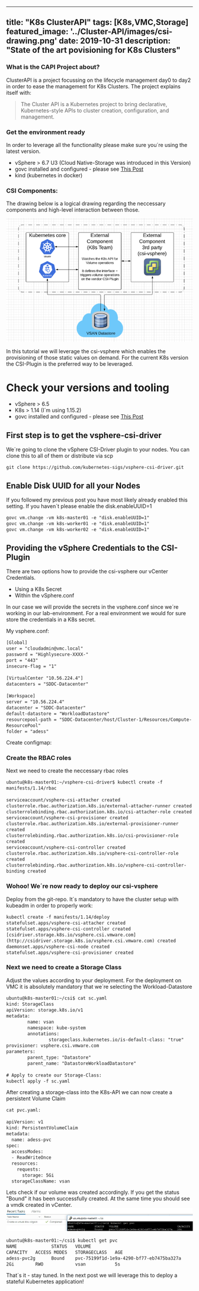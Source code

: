 
---
title: "K8s ClusterAPI"
tags: [K8s,VMC,Storage]
featured_image: '../Cluster-API/images/csi-drawing.png'
date: 2019-10-31
description: "State of the art povisioning for K8s Clusters"
---

### What is the CAPI Project about?

ClusterAPI is a project focussing on the lifecycle management day0 to day2 in order to ease the management for K8s Clusters. The project explains itself with:

> The Cluster API is a Kubernetes project to bring declarative, Kubernetes-style APIs to cluster creation, configuration, and management.



### Get the environment ready
In order to leverage all the functionality please make sure you´re using the latest version.

- vSphere > 6.7 U3 (Cloud Native-Storage was introduced in this Version)
- govc installed and configured - please see [This Post](https://alexdess.cloud/posts/govc/)
- kind (kubernetes in docker)

### CSI Components:
The drawing below is a logical drawing regarding the neccessary components and high-level interaction between those.

![](../Cluster-API/images/csi-drawing.png)


In this tutorial we will leverage the csi-vsphere which enables the provisioning of those static values on demand. For the current K8s version the CSI-Plugin is the preferred way to be leveraged.

# Check your versions and tooling

- vSphere > 6.5
- K8s > 1.14 (I´m using 1.15.2)
- govc installed and configured - please see [This Post](https://alexdess.cloud/posts/govc/)

## First step is to get the vsphere-csi-driver

We´re going to clone the vSphere CSI-Driver plugin to your nodes. You can clone this to all of them or distribute via scp

    git clone https://github.com/kubernetes-sigs/vsphere-csi-driver.git

## Enable Disk UUID for all your Nodes

If you followed my previous post you have most likely already enabled this setting. If you haven´t please enable the disk.enableUUID=1

    govc vm.change -vm k8s-master01 -e "disk.enableUUID=1"
    govc vm.change -vm k8s-worker01 -e "disk.enableUUID=1"
    govc vm.change -vm k8s-worker02 -e "disk.enableUUID=1"

## Providing the vSphere Credentials to the CSI-Plugin

There are two options how to provide the csi-vsphere our vCenter Credentials.

- Using a K8s Secret
- Within the vSphere.conf

In our case we will provide the secrets in the vsphere.conf since we´re working in our lab-environment. For a real environment we would for sure store the credentials in a K8s secret.

My vsphere.conf:

    [Global]
    user = "cloudadmin@vmc.local"
    password = "Highlysecure-XXXX-"
    port = "443"
    insecure-flag = "1"
    
    [VirtualCenter "10.56.224.4"]
    datacenters = "SDDC-Datacenter"
    
    [Workspace]
    server = "10.56.224.4"
    datacenter = "SDDC-Datacenter"
    default-datastore = "WorkloadDatastore"
    resourcepool-path = "SDDC-Datacenter/host/Cluster-1/Resources/Compute-ResourcePool"
    folder = "adess"

Create configmap:

### Create the RBAC roles

Next we need to create the neccessary rbac roles

    ubuntu@k8s-master01:~/vsphere-csi-driver$ kubectl create -f manifests/1.14/rbac
    
    serviceaccount/vsphere-csi-attacher created
    clusterrole.rbac.authorization.k8s.io/external-attacher-runner created
    clusterrolebinding.rbac.authorization.k8s.io/csi-attacher-role created
    serviceaccount/vsphere-csi-provisioner created
    clusterrole.rbac.authorization.k8s.io/external-provisioner-runner created
    clusterrolebinding.rbac.authorization.k8s.io/csi-provisioner-role created
    serviceaccount/vsphere-csi-controller created
    clusterrole.rbac.authorization.k8s.io/vsphere-csi-controller-role created
    clusterrolebinding.rbac.authorization.k8s.io/vsphere-csi-controller-binding created
    

### Wohoo! We´re now ready to deploy our csi-vsphere

Deploy from the git-repo. It´s mandatory to have the cluster setup with kubeadm in order to properly work:

    kubectl create -f manifests/1.14/deploy
    statefulset.apps/vsphere-csi-attacher created
    statefulset.apps/vsphere-csi-controller created
    [csidriver.storage.k8s.io/vsphere.csi.vmware.com](http://csidriver.storage.k8s.io/vsphere.csi.vmware.com) created
    daemonset.apps/vsphere-csi-node created
    statefulset.apps/vsphere-csi-provisioner created

### Next we need to create a Storage Class

Adjust the values according to your deployment. For the deployment on VMC it is absolutely mandatory that we´re selecting the Workload-Datastore

    ubuntu@k8s-master01:~/csi$ cat sc.yaml
    kind: StorageClass
    apiVersion: storage.k8s.io/v1
    metadata:
            name: vsan
            namespace: kube-system
            annotations:
                    storageclass.kubernetes.io/is-default-class: "true"
    provisioner: vsphere.csi.vmware.com
    parameters:
            parent_type: "Datastore"
            parent_name: "DatastoreWorkloadDatastore"
    
    # Apply to create our Storage-Class:
    kubectl apply -f sc.yaml

After creating a storage-class into the K8s-API we can now create a persistent Volume Claim

    cat pvc.yaml:
    
    apiVersion: v1
    kind: PersistentVolumeClaim
    metadata:
      name: adess-pvc
    spec:
      accessModes:
      - ReadWriteOnce
      resources:
        requests:
          storage: 5Gi
      storageClassName: vsan

Lets check if our volume was created accordingly. If you get the status "Bound" it has been successfully created. At the same time you should see a vmdk created in vCenter.
![](../Cluster-API/images/vsphere-csi.png)

    ubuntu@k8s-master01:~/csi$ kubectl get pvc
    NAME             STATUS   VOLUME                                     CAPACITY   ACCESS MODES   STORAGECLASS   AGE
    adess-pvc2g      Bound    pvc-75199f1d-1e9a-4290-bf77-eb7475ba327a   2Gi        RWO            vsan           5s


That´s it - stay tuned. In the next post we will leverage this to deploy a stateful Kubernetes application!